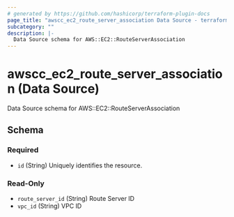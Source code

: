 ```yaml
---
# generated by https://github.com/hashicorp/terraform-plugin-docs
page_title: "awscc_ec2_route_server_association Data Source - terraform-provider-awscc"
subcategory: ""
description: |-
  Data Source schema for AWS::EC2::RouteServerAssociation
---
```


# awscc_ec2_route_server_association (Data Source)

Data Source schema for AWS::EC2::RouteServerAssociation



<!-- schema generated by tfplugindocs -->
## Schema

### Required

- `id` (String) Uniquely identifies the resource.

### Read-Only

- `route_server_id` (String) Route Server ID
- `vpc_id` (String) VPC ID
